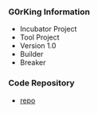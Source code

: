 ### G0rKing Information
* Incubator Project
* Tool Project
* Version 1.0
* Builder
* Breaker

### Code Repository
* [repo](https://github.com/PrateekOWASP/g0rking)


